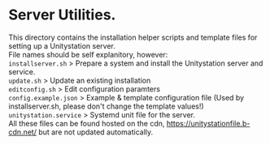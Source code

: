 # Server Utilities.
This directory contains the installation helper scripts and template files for setting up a Unitystation server.  
File names should be self explanitory, however:  
`installserver.sh` > Prepare a system and install the Unitystation server and service.  
`update.sh` > Update an existing installation  
`editconfig.sh` > Edit configuration paramters  
`config.example.json` > Example & template configuration file (Used by installserver.sh, please don't change the template values!)  
`unitystation.service` > Systemd unit file for the server.  
 All these files can be found hosted on the cdn, https://unitystationfile.b-cdn.net/ but are not updated automatically.
